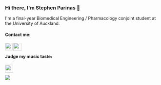 ### Hi there, I'm Stephen Parinas 👋

I'm a final-year Biomedical Engineering / Pharmacology conjoint student at the University of Auckland.

#### Contact me:
<a href="https://www.linkedin.com/in/stephen-parinas/">
  <img align="left" width="24px" src="https://cdn2.iconfinder.com/data/icons/social-media-applications/64/social_media_applications_14-linkedin-512.png"/>
</a>
<a href="mailto:neilstephen01@gmail.com">
  <img align="left" width="26px" src="https://cdn4.iconfinder.com/data/icons/social-media-logos-6/512/112-gmail_email_mail-512.png" />
</a>
<br>

#### Judge my music taste:
<a href="https://www.last.fm/user/stvn127">
  <img align="left" width="26px" src="https://cdn3.iconfinder.com/data/icons/social-network-icon/112/lastfm-512.png" />
</a>
<br/>
<br/>
<img src="https://github-readme-stats.vercel.app/api/top-langs?username=neilstephen2001&theme=rose_pine&layout=compact"/>
